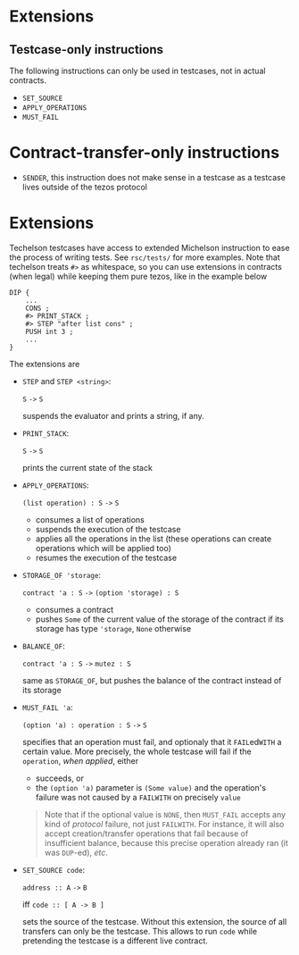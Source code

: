 # Extensions

## Testcase-only instructions

The following instructions can only be used in testcases, not in actual contracts.

- `SET_SOURCE`
- `APPLY_OPERATIONS`
- `MUST_FAIL`

# Contract-transfer-only instructions

- `SENDER`, this instruction does not make sense in a testcase as a testcase lives outside of the tezos protocol

# Extensions

Techelson testcases have access to extended Michelson instruction to ease the process of writing tests. See `rsc/tests/` for more examples. Note that techelson treats `#>` as whitespace, so you can use extensions in contracts (when legal) while keeping them pure tezos, like in the example below

```
DIP {
    ...
    CONS ;
    #> PRINT_STACK ;
    #> STEP "after list cons" ;
    PUSH int 3 ;
    ...
}
```

The extensions are

- `STEP` and `STEP <string>`:

    `S` `->` `S`

    suspends the evaluator and prints a string, if any.

- `PRINT_STACK`:

    `S` `->` `S`

    prints the current state of the stack

- `APPLY_OPERATIONS`:

    `(list operation) : S` `->` `S`

    - consumes a list of operations
    - suspends the execution of the testcase
    - applies all the operations in the list (these operations can create operations which will be applied too)
    - resumes the execution of the testcase

- `STORAGE_OF 'storage`:

    `contract 'a : S` `->` `(option 'storage) : S`

    - consumes a contract
    - pushes `Some` of the current value of the storage of the contract if its storage has type `'storage`, `None` otherwise

- `BALANCE_OF`:

    `contract 'a : S` `->` `mutez : S`

    same as `STORAGE_OF`, but pushes the balance of the contract instead of its storage

- `MUST_FAIL 'a`:

    `(option 'a) : operation : S` `->` `S`

    specifies that an operation must fail, and optionaly that it `FAIL`ed`WITH` a certain value. More precisely, the whole testcase will fail if the `operation`, *when applied*, either

    - succeeds, or
    - the `(option 'a)` parameter is `(Some value)` and the operation's failure was not caused by a `FAILWITH` on precisely `value`
    
    > Note that if the optional value is `NONE`, then `MUST_FAIL` accepts any kind of *protocol* failure, not just `FAILWITH`. For instance, it will also accept creation/transfer operations that fail because of insufficient balance, because this precise operation already ran (it was `DUP`-ed), *etc*.

- `SET_SOURCE code`:

    `address :: A` `->` `B`

    iff `code :: [ A -> B ]`

    sets the source of the testcase. Without this extension, the source of all transfers can only be the testcase. This allows to run `code` while pretending the testcase is a different live contract.